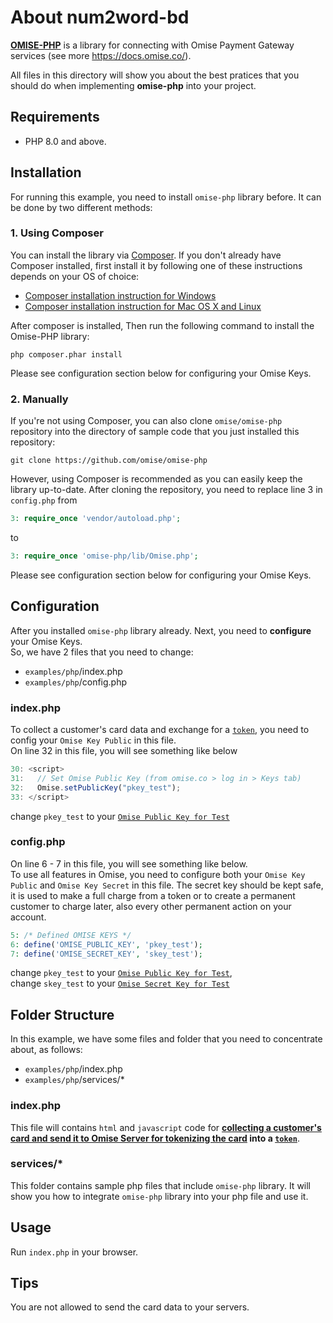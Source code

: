 # About num2word-bd
**[OMISE-PHP](https://github.com/omise/omise-php)** is a library for connecting with Omise Payment Gateway services (see more https://docs.omise.co/).

All files in this directory will show you about the best pratices that you should do when implementing  **omise-php** into your project.

## Requirements
- PHP 8.0 and above.

## Installation
For running this example, you need to install `omise-php` library before. It can be done by two different methods:

### 1. Using Composer
You can install the library via [Composer](https://getcomposer.org/). If you don't already have Composer installed, first install it by following one of these instructions depends on your OS of choice:
* [Composer installation instruction for Windows](https://getcomposer.org/doc/00-intro.md#installation-windows)
* [Composer installation instruction for Mac OS X and Linux](https://getcomposer.org/doc/00-intro.md#installation-linux-unix-osx)

After composer is installed, Then run the following command to install the Omise-PHP library:

```
php composer.phar install
```

Please see configuration section below for configuring your Omise Keys.

### 2. Manually

If you're not using Composer, you can also clone `omise/omise-php` repository into the directory of sample code that you just installed this repository:

```
git clone https://github.com/omise/omise-php
```

However, using Composer is recommended as you can easily keep the library up-to-date. After cloning the repository, you need to replace line 3 in `config.php` from
```php
3: require_once 'vendor/autoload.php';
```

to

```php
3: require_once 'omise-php/lib/Omise.php';
```

Please see configuration section below for configuring your Omise Keys.

## Configuration
After you installed `omise-php` library already. Next, you need to **configure** your Omise Keys.  
So, we have 2 files that you need to change:
- `examples/php`/index.php
- `examples/php`/config.php

### index.php
To collect a customer's card data and exchange for a [`token`](https://docs.omise.co/api/tokens/), you need to config your `Omise Key Public` in this file.  
On line 32 in this file, you will see something like below
```javascript
30: <script>
31:   // Set Omise Public Key (from omise.co > log in > Keys tab)
32:   Omise.setPublicKey("pkey_test");
33: </script>
```
change `pkey_test` to your [`Omise Public Key for Test`](https://docs.omise.co/api/authentication/)

### config.php
On line 6 - 7 in this file, you will see something like below.  
To use all features in Omise, you need to configure both your `Omise Key Public` and `Omise Key Secret` in this file. The secret key should be kept safe, it is used to make a full charge from a token or to create a permanent customer to charge later, also every other permanent action on your account.
```php
5: /* Defined OMISE KEYS */
6: define('OMISE_PUBLIC_KEY', 'pkey_test');
7: define('OMISE_SECRET_KEY', 'skey_test');
```
change `pkey_test` to your [`Omise Public Key for Test`](https://docs.omise.co/api/authentication/),  
change `skey_test` to your [`Omise Secret Key for Test`](https://docs.omise.co/api/authentication/)


## Folder Structure
In this example, we have some files and folder that you need to concentrate about, as follows:
- `examples/php`/index.php
- `examples/php`/services/*

### index.php
This file will contains `html` and `javascript` code for **[collecting a customer's card and send it to Omise Server for tokenizing the card](https://docs.omise.co/collecting-card-information/) into a  [`token`](https://docs.omise.co/api/tokens/)**.

### services/*
This folder contains sample php files that include `omise-php` library. It will show you how to integrate `omise-php` library into your php file and use it.

## Usage
Run `index.php` in your browser.

## Tips
You are not allowed to send the card data to your servers.